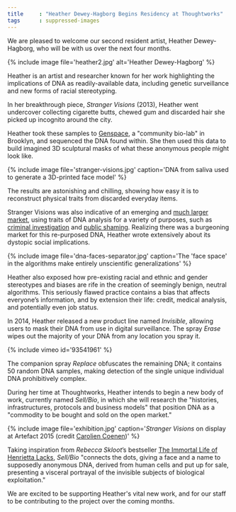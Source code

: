 ```yaml
---
title     : "Heather Dewey-Hagborg Begins Residency at Thoughtworks"
tags      : suppressed-images
---
```

We are pleased to welcome our second resident artist, Heather Dewey-Hagborg, who will be with us over the next four months.

{% include image file='heather2.jpg' alt='Heather Dewey-Hagborg' %}

Heather is an artist and researcher known for her work highlighting the implications of DNA as readily-available data, including genetic surveillance and new forms of racial stereotyping.

<!--excerpt-ends-->

In her breakthrough piece, _Stranger Visions_ (2013), Heather went undercover collecting cigarette butts, chewed gum and discarded hair she picked up incognito around the city.

Heather took these samples to [Genspace](http://genspace.org/), a "community bio-lab" in Brooklyn, and sequenced the DNA found within. She then used this data to build imagined 3D sculptural masks of what these anonymous people might look like.

{% include image file='stranger-visions.jpg'
   caption='DNA from saliva used to generate a 3D-printed face model' %}

The results are astonishing and chilling, showing how easy it is to reconstruct physical traits from discarded everyday items. 

Stranger Visions was also indicative of an emerging and [much larger market](https://snapshot.parabon-nanolabs.com/), using traits of DNA analysis for a variety of purposes, such as [criminal investigation](http://www.nytimes.com/2015/02/24/science/building-face-and-a-case-on-dna.html) and [public shaming](http://time.com/3890499/hong-kong-littering-campaign/). Realizing there was a burgeoning market for this re-purposed DNA, Heather wrote extensively about its dystopic social implications.

{% include image file='dna-faces-separator.jpg'
   caption='The \'face space\' in the algorithms make entirely unscientific generalizations' %}

Heather also exposed how pre-existing racial and ethnic and gender stereotypes and biases are rife in the creation of seemingly benign, neutral algorithms. This seriously flawed practice contains a bias that affects everyone’s information, and by extension their life: credit, medical analysis, and potentially even job status.

In 2014, Heather released a new product line named _Invisible_, allowing users to mask their DNA from use in digital surveillance. The spray _Erase_ wipes out the majority of your DNA from any location you spray it.

{% include vimeo id='93541961' %}

The companion spray _Replace_ obfuscates the remaining DNA; it contains 50 random DNA samples, making detection of the single unique individual DNA prohibitively complex.

During her time at Thoughtworks, Heather intends to begin a new body of work, currently named _Sell/Bio_, in which she will research the "histories, infrastructures, protocols and business models" that position DNA as a "commodity to be bought and sold on the open market."

{% include image file='exhibition.jpg'
   caption='_Stranger Visions_ on display at Artefact 2015 (credit [Carolien Coenen](https://www.flickr.com/photos/carolienc/15983790824/))' %}

Taking inspiration from _Rebecca Skloot_’s bestseller [The Immortal Life of Henrietta Lacks](http://rebeccaskloot.com/the-immortal-life/), _Sell/Bio_ "connects the dots, giving a face and a name to supposedly anonymous DNA, derived from human cells and put up for sale, presenting a visceral portrayal of the invisible subjects of biological exploitation."

We are excited to be supporting Heather's vital new work, and for our staff to be contributing to the project over the coming months.
